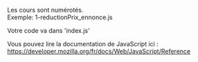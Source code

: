 Les cours sont numérotés.  
Exemple: 1-reductionPrix_ennonce.js

Votre code va dans 'index.js'

Vous pouvez lire la documentation de JavaScript ici :  
https://developer.mozilla.org/fr/docs/Web/JavaScript/Reference
